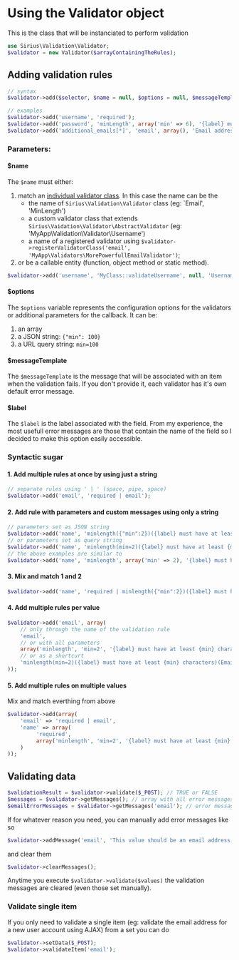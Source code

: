 # Using the Validator object

This is the class that will be instanciated to perform validation

```php
use Sirius\Validation\Validator;
$validator = new Validator($arrayContainingTheRules);
```

## Adding validation rules

```php
// syntax
$validator->add($selector, $name = null, $options = null, $messageTemplate = null, $label = null);

// examples
$validator->add('username', 'required');
$validator->add('password', 'minLength', array('min' => 6), '{label} must have at least {min} characters', 'Password');
$validator->add('additional_emails[*]', 'email', array(), 'Email address is not valid');
```

### Parameters:

#### $name
The <code>$name</code> must either:

1. match an [individual validator class](validators.md). In this case the name can be the
    - the name of `Sirius\Validation\Validator` class (eg: `Email', 'MinLength')
	- a custom validator class that extends `Sirius\Vaidation\Validator\AbstractValidator` (eg: 'MyApp\Validation\Validator\Username')
    - a name of a registered validator using `$validator->registerValidatorClass('email', 'MyApp\Validators\MorePowerfullEmailValidator')`;
2. or be a callable entity (function, object method or static method).

```php
$validator->add('username', 'MyClass::validateUsername', null, 'Username is already taken');
```

#### $options
The <code>$options</code> variable represents the configuration options for the validators or additional parameters for the callback. It can be:

1. an array
2. a JSON string: `{"min": 100}`
3. a URL query string: `min=100`


#### $messageTemplate
The <code>$messageTemplate</code> is the message that will be associated with an item when the validation fails. 
If you don't provide it, each validator has it's own default error message.

#### $label
The <code>$label</code> is the label associated with the field. 
From my experience, the most usefull error messages are those that contain the name of the field so I decided to make this option easily accessible.


### Syntactic sugar

#### 1. Add multiple rules at once by using just a string
```php
// separate rules using ' | ' (space, pipe, space)
$validator->add('email', 'required | email');
```

#### 2. Add rule with parameters and custom messages using only a string
```php
// parameters set as JSON string
$validator->add('name', 'minlength({"min":2})({label} must have at least {min} characters)(Name)');
// or parameters set as query string
$validator->add('name', 'minlength(min=2)({label} must have at least {min} characters)(Name)');
// the above examples are similar to
$validator->add('name', 'minlength', array('min' => 2), '{label} must have at least {min} characters', 'Name');
```

#### 3. Mix and match 1 and 2
```php
$validator->add('name', 'required | minlength({"min":2})({label} must have at least {min} characters)(Name)');
```

#### 4. Add multiple rules per value
```php
$validator->add('email', array(
    // only through the name of the validation rule
    'email',
    // or with all parameters
    array('minlength', 'min=2', '{label} must have at least {min} characters', 'Email'),
    // or as a shortcurt
    'minlength(min=2)({label} must have at least {min} characters)(Email)'
));
```

#### 5. Add multiple rules on multiple values
Mix and match everthing from above
```php
$validator->add(array(
    'email' => 'required | email',
    'name' => array(
         'required',
         array('minlength', 'min=2', '{label} must have at least {min} characters', 'Email'),
    )
));
```

## Validating data

```php
$validationResult = $validator->validate($_POST); // TRUE or FALSE
$messages = $validator->getMessages(); // array with all error messages
$emailErrorMessages = $validator->getMessages('email'); // error messages for the email address
```

If for whatever reason you need, you can manually add error messages like so
```php
$validator->addMessage('email', 'This value should be an email address');
```
and clear them
```php
$validator->clearMessages();
```

Anytime you execute `$validator->validate($values)` the validation messages are cleared (even those set manually).

### Validate single item

If you only need to validate a single item (eg: validate the email address for a new user account using AJAX) from a set you can do
```php
$validator->setData($_POST);
$validator->validateItem('email');
```
